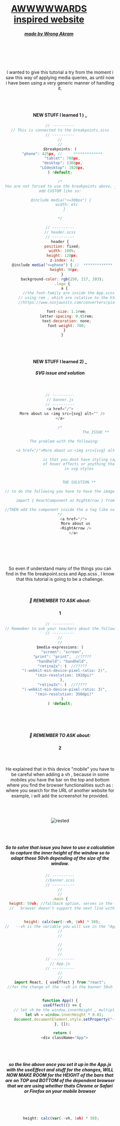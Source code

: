 <div style="margin: 0 auto; width:70%; text-align:center;">

<h1 style="width:80%; text-decoration:underline; text-align:center;">AWWWWWARDS inspired website</h1>
<h5 style="width:80%; text-decoration:underline; text-align:center;">made by Wrong Akram</h5>

<br>
<br>
<br>
<br>

<p>I wanted to give this tutorial a try from the moment i saw this way
of applying media queries, as until now i have been using a very generic manner
of handling it.</p>

<br>
<br>

#### NEW STUFF I learned 1 ) \_

```javascript
// ----------
// This is connected to the breakpoints.scss
// ----------
//
//
$breakpoints: (
  "phone": 425px, //     *************
  "tablet": 768px,
  "desktop": 1366px,
  "LGdesktop": 1920px,
) !default;

/*
You are not forced to use the breakpoints above, you can also
add CUSTOM like so:

 @include media("<=300px") {
      width: etc
    }

*/

// ----------
// header.scss
// ----------
header {
  position: fixed;
  width: 100%;
  height: 128px;
  z-index: 4;
  @include media("<=phone") { //  *************
    height: 96px;
  }
  background-color: rgb(250, 217, 203);
  .logo {
    a {
        //the font-family are inside the App.scss body: html {
      // using rem , which are relative to the html font-sizes which is equivalent to 16px
      //https://www.ninjaunits.com/converters/pixels/rem-pixels/

      font-size: 1.2rem;
      letter-spacing: 0.05rem;
      text-decoration: none;
      font-weight: 700;
    }
  }
```

<br>
<br>

#### NEW STUFF I learned 2) \_

##### SVG issue and solution

<br>

```javascript
// ----------
// banner.js
// ----------
<a href="/">
  More about us <img src={svg} alt="" />
</a>

/*
                                The ISSUE **

    The problem with the following:

     <a href="/">More about us <img src={svg} alt=""/>

                 is that you dont have styling capabilities in terms
                 of hover effects or anything that you want to change
                 in svg styles


                 THE SOLUTION **

// to do the following you have to have the image in the assets folder

     import { ReactComponent as RightArrow } from "../assets/arrow-right.svg";

//THEN add the component inside the a tag like so:
*/
            <a href="/">
              More about us
              <RightArrow />
            </a>
```

<br>
<br>
<br>
<br>

<p>So even if understand many of the things you can find in the file breakpoint.scss and App.scss
, I know that this tutorial is going to be a challenge.</p>

<br>

##### :baby: REMEMBER TO ASK about:

#### 1

```javascript
// ----------
// Remember to ask your teachers about the following (note for myself)
// ----------
//
//
$media-expressions: (
  "screen": "screen",
  "print": "print",  //?????
  "handheld": "handheld",
  "retina2x": (  //?????
    "(-webkit-min-device-pixel-ratio: 2)",
    "(min-resolution: 192dpi)"
  ),
  "retina3x": (  //?????
    "(-webkit-min-device-pixel-ratio: 3)",
    "(min-resolution: 350dpi)"
  )
) !default;
```

<br>
<br>
<br>

##### :baby: REMEMBER TO ASK about:

#### 2

<br>

<p >He explained that in this device "mobile"
you have to be careful when adding a vh , because in some mobiles you have 
the bar on the top and bottom where you find the browser functionalities such as
: where you search for the  URL of another website for example, i will add the
screenshot he provided.</p>

<br>
<br>

![rested](./src/assets/viewport.jpg)

<br>
<br>

<h5 >

So to solve that issue you have to use a calculation to capture the inner height
of the window so to adapt those 50vh depending of the size of the window.</h5>

```javascript
// ----------
//banner.scss
// ----------
//
//
.main {
  height: 50vh; //fallback option, serves in the case a certain
  //   browser doesn't support the next line with THE CALCULATION in the height


  height: calc(var(--vh, 1vh) * 50);
//   --vh is the variable you will use in the "App.js" as you have to set it up also there
//
//

//
//
//
// ----------
// App.js
// ----------
//
//
import React, { useEffect } from "react";
//for the change of the --vh in the banner 50vh


function App() {
  useEffect(() => {
    // let vh be the window.innerHeight , multiplied by .01
    let vh = window.innerHeight * 0.01;
    document.documentElement.style.setProperty("--vh", `${vh}px`);
  }, []);

  return (
    <div className="App">
```

<br>
<br>

<h5>so the line above once you set it up in the App.js with the useEffect 
and stuff for the changes, WILL NOW MAKE ROOM for the HEIGHT of the bars 
that are on TOP
and BOTTOM of the dependent browser that we are using whether thats Chrome 
or Safari or Firefox on your mobile browser</h5>

<br>
<br>

```javascript
 height: calc(var(--vh, 1vh) * 50);
```

</div>
